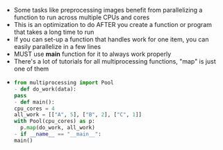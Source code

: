 - Some tasks like preprocessing images benefit from parallelizing a function to run across multiple CPUs and cores
- This is an optimization to do AFTER you create a function or program that takes a long time to run
- If you can set-up a function that handles work for one item, you can easily parallelize in a few lines
- MUST use **__main__** function for it to always work properly
- There's a lot of tutorials for all multiprocessing functions, "map" is just one of them
- ```python
  from multiprocessing import Pool
  - def do_work(data):
  pass
  - def main():
  cpu_cores = 4
  all_work = [["A", 5], ["B", 2], ["C", 1]]
  with Pool(cpu_cores) as p:
    p.map(do_work, all_work)
  - if __name__ == "__main__":
  main()
  ```